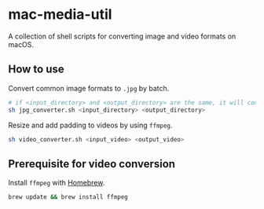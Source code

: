 # mac-media-util
A collection of shell scripts for converting image and video formats on macOS.

## How to use
Convert common image formats to ```.jpg``` by batch.
```bash
# if <input_directory> and <output_directory> are the same, it will convert all images in this folder to jpg directly
sh jpg_converter.sh <input_directory> <output_directory>
```

Resize and add padding to videos by using ```ffmpeg```.
```bash
sh video_converter.sh <input_video> <output_video>
```

## Prerequisite for video conversion
Install ```ffmpeg``` with [Homebrew](https://brew.sh/).
```bash
brew update && brew install ffmpeg
```
